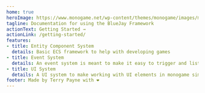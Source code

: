 ```yaml
---
home: true
heroImage: https://www.monogame.net/wp-content/themes/monogame/images/monogamelogo.svg
tagline: Documentation for using the BlueJay Framework
actionText: Getting Started →
actionLink: /getting-started/
features:
- title: Entity Component System
  details: Basic ECS framework to help with developing games
- title: Event System
  details: An event system is meant to make it easy to trigger and listen to events
- title: UI System
  details: A UI system to make working with UI elements in monogame simplier
footer: Made by Terry Payne with ❤️
---
```

